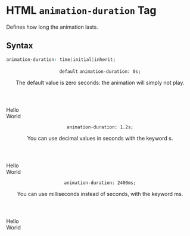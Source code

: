 # HTML `animation-duration` Tag

Defines how long the animation lasts.

## Syntax

```css
animation-duration: time|initial|inherit;
```

<section class="example">
	<header class="example__header">
		<p class="example__name">
            <code class="example--default">default</code>
			<code class="example--value">animation-duration: 0s;</code>
		</p>
		<div class="example__description">
			<p>The default value is zero seconds: the animation will simply not play.</p>
		</div>
	</header>
	<aside class="example__preview">
		<div class="example__browser"><i></i><i></i><i></i></div>
			<div class="example__output">
				<div class="example__output-div animation-duration square square--plum is-animated" id="animation-duration-0s">Hello<br>World</div>
			</div>
		</div>
	</aside>
</section>
<section class="example">
	<header class="example__header">
		<p class="example__name">
			<code class="example--value">animation-duration: 1.2s;</code>
		</p>
		<div class="example__description">
			<p>You can use decimal values in seconds with the keyword s.</p>
		</div>
	</header>
	<aside class="example__preview">
		<div class="example__browser"><i></i><i></i><i></i></div>
			<div class="example__output">
				<div class="example__output-div animation-duration square square--plum is-animated" id="animation-duration-12s">Hello<br>World</div>
			</div>
		</div>
	</aside>
</section>
<section class="example">
	<header class="example__header">
		<p class="example__name">
			<code class="example--value">animation-duration: 2400ms;</code>
		</p>
		<div class="example__description">
			<p>You can use milliseconds instead of seconds, with the keyword ms.</p>
		</div>
	</header>
	<aside class="example__preview">
		<div class="example__browser"><i></i><i></i><i></i></div>
			<div class="example__output">
				<div class="example__output-div animation-duration square square--plum is-animated" id="animation-duration-2400ms">Hello<br>World</div>
			</div>
		</div>
	</aside>
</section>
